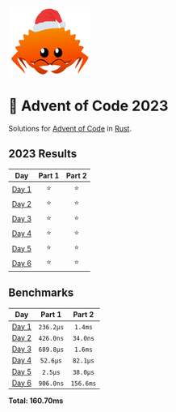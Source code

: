 <img src="./.assets/christmas_ferris.png" width="164">

# 🎄 Advent of Code 2023

Solutions for [Advent of Code](https://adventofcode.com/) in [Rust](https://www.rust-lang.org/).

<!--- advent_readme_stars table --->
## 2023 Results

| Day | Part 1 | Part 2 |
| :---: | :---: | :---: |
| [Day 1](https://adventofcode.com/2023/day/1) | ⭐ | ⭐ |
| [Day 2](https://adventofcode.com/2023/day/2) | ⭐ | ⭐ |
| [Day 3](https://adventofcode.com/2023/day/3) | ⭐ | ⭐ |
| [Day 4](https://adventofcode.com/2023/day/4) | ⭐ | ⭐ |
| [Day 5](https://adventofcode.com/2023/day/5) | ⭐ | ⭐ |
| [Day 6](https://adventofcode.com/2023/day/6) | ⭐ | ⭐ |
<!--- advent_readme_stars table --->

<!--- benchmarking table --->
## Benchmarks

| Day | Part 1 | Part 2 |
| :---: | :---: | :---:  |
| [Day 1](./src/bin/01.rs) | `236.2µs` | `1.4ms` |
| [Day 2](./src/bin/02.rs) | `426.0ns` | `34.0ns` |
| [Day 3](./src/bin/03.rs) | `689.8µs` | `1.6ms` |
| [Day 4](./src/bin/04.rs) | `52.6µs` | `82.1µs` |
| [Day 5](./src/bin/05.rs) | `2.5µs` | `38.0µs` |
| [Day 6](./src/bin/06.rs) | `906.0ns` | `156.6ms` |

**Total: 160.70ms**
<!--- benchmarking table --->

